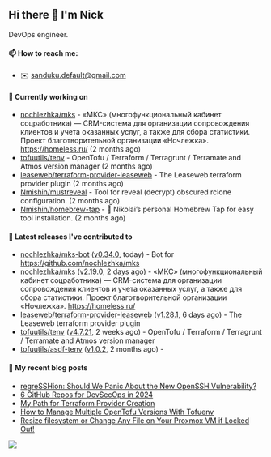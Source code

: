 ## Hi there 👋 I'm Nick

DevOps engineer.

#### 📫 How to reach me:

- ✉️ sanduku.default@gmail.com

#### 👷 Currently working on


- [nochlezhka/mks](https://github.com/nochlezhka/mks) - «МКС» (многофункциональный кабинет соцработника) — CRM-система для организации сопровождения клиентов и учета оказанных услуг, а также для сбора статистики. Проект благотворительной организации «Ночлежка». https://homeless.ru/ (2 months ago)
- [tofuutils/tenv](https://github.com/tofuutils/tenv) - OpenTofu / Terraform / Terragrunt / Terramate and Atmos version manager (2 months ago)
- [leaseweb/terraform-provider-leaseweb](https://github.com/leaseweb/terraform-provider-leaseweb) - The Leaseweb terraform provider plugin (2 months ago)
- [Nmishin/mustreveal](https://github.com/Nmishin/mustreveal) - Tool for reveal (decrypt) obscured rclone configuration. (2 months ago)
- [Nmishin/homebrew-tap](https://github.com/Nmishin/homebrew-tap) - 🍺 Nikolai’s personal Homebrew Tap for easy tool installation. (2 months ago)

#### 🔭 Latest releases I've contributed to

- [nochlezhka/mks-bot](https://github.com/nochlezhka/mks-bot) ([v0.34.0](https://github.com/nochlezhka/mks-bot/releases/tag/v0.34.0), today) - Bot for https://github.com/nochlezhka/mks
- [nochlezhka/mks](https://github.com/nochlezhka/mks) ([v2.19.0](https://github.com/nochlezhka/mks/releases/tag/v2.19.0), 2 days ago) - «МКС» (многофункциональный кабинет соцработника) — CRM-система для организации сопровождения клиентов и учета оказанных услуг, а также для сбора статистики. Проект благотворительной организации «Ночлежка». https://homeless.ru/
- [leaseweb/terraform-provider-leaseweb](https://github.com/leaseweb/terraform-provider-leaseweb) ([v1.28.1](https://github.com/leaseweb/terraform-provider-leaseweb/releases/tag/v1.28.1), 6 days ago) - The Leaseweb terraform provider plugin
- [tofuutils/tenv](https://github.com/tofuutils/tenv) ([v4.7.21](https://github.com/tofuutils/tenv/releases/tag/v4.7.21), 2 weeks ago) - OpenTofu / Terraform / Terragrunt / Terramate and Atmos version manager
- [tofuutils/asdf-tenv](https://github.com/tofuutils/asdf-tenv) ([v1.0.2](https://github.com/tofuutils/asdf-tenv/releases/tag/v1.0.2), 2 months ago) - 

#### 📜 My recent blog posts
- [regreSSHion: Should We Panic About the New OpenSSH Vulnerability?](https://dzone.com/articles/what-is-the-regresshion-vulnerability)
- [6 GitHub Repos for DevSecOps in 2024](https://hackernoon.com/6-github-repos-for-devsecops-in-2024)
- [My Path for Terraform Provider Creation](https://hackernoon.com/my-path-for-terraform-provider-creation)
- [How to Manage Multiple OpenTofu Versions With Tofuenv](https://hackernoon.com/how-to-manage-multiple-opentofu-versions-with-tofuenv)
- [Resize filesystem or Change Any File on Your Proxmox VM if Locked Out!](https://hackernoon.com/resize-filesystem-or-change-any-file-on-your-proxmox-vm-if-locked-out)

![](https://komarev.com/ghpvc/?username=Nmishin&color=green)
